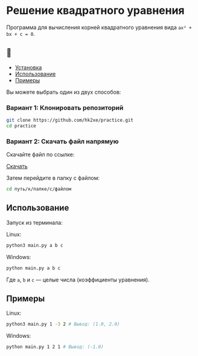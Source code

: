 # Решение квадратного уравнения

Программа для вычисления корней квадратного уравнения вида `ax² + bx + c = 0`.

## 📑

- [Установка](#установка)
- [Использование](#использование)
- [Примеры](#примеры)

Вы можете выбрать один из двух способов:

### Вариант 1: Клонировать репозиторий

```bash
git clone https://github.com/hk2xe/practice.git
cd practice
```

### Вариант 2: Скачать файл напрямую

Скачайте файл по ссылке:

[Скачать](https://objects.githubusercontent.com/github-production-release-asset-2e65be/971907222/d71c830b-f729-47a0-80fc-8b820bc134aa?X-Amz-Algorithm=AWS4-HMAC-SHA256&X-Amz-Credential=releaseassetproduction%2F20250424%2Fus-east-1%2Fs3%2Faws4_request&X-Amz-Date=20250424T084850Z&X-Amz-Expires=300&X-Amz-Signature=d7c3f687527473cb2061de01f301298d2a882308826a84943183ce41d8d2ca16&X-Amz-SignedHeaders=host&response-content-disposition=attachment%3B%20filename%3Dmain.py&response-content-type=application%2Foctet-stream)

Затем перейдите в папку с файлом:

```bash
cd путь/к/папке/с/файлом
```

## Использование

Запуск из терминала:

Linux:
```bash
python3 main.py a b c
```
Windows:
```bash
python main.py a b c
```

Где `a`, `b` и `c` — целые числа (коэффициенты уравнения).

## Примеры

Linux:

```bash
python3 main.py 1 -3 2 # Вывод: (1.0, 2.0)
```

Windows:

```bash
python main.py 1 2 1 # Вывод: (-1.0)
```
